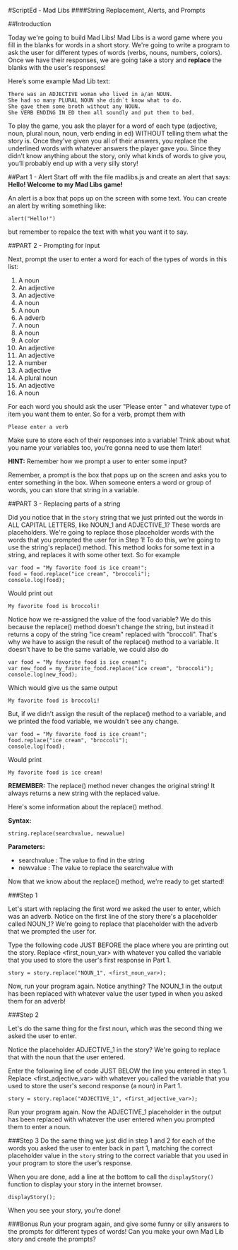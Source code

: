#ScriptEd - Mad Libs
####String Replacement, Alerts, and Prompts

##Introduction

Today we're going to build Mad Libs!  Mad Libs is a word game where you fill in the blanks for words in a short story.  We're going to write a program to ask the user for different types of words (verbs, nouns, numbers, colors).  Once we have their responses, we are going take a story and __replace__ the blanks with the user's responses!  

Here’s some example Mad Lib text:

```
There was an ADJECTIVE woman who lived in a/an NOUN.
She had so many PLURAL NOUN she didn`t know what to do.
She gave them some broth without any NOUN.
She VERB ENDING IN ED them all soundly and put them to bed.
```

To play the game, you ask the player for a word of each type (adjective, noun, plural noun, noun, verb ending in ed) WITHOUT telling them what the story is.  Once they’ve given you all of their answers, you replace the underlined words with whatever answers the player gave you.  Since they didn’t know anything about the story, only what kinds of words to give you, you’ll probably end up with a very silly story! 
 

##Part 1 - Alert
Start off with the file madlibs.js and create an alert that says: **Hello! Welcome to my Mad Libs game!**

An alert is a box that pops up on the screen with some text. You can create an alert by writing something like:

```
alert("Hello!")
```
but remember to repalce the text with what you want it to say.


##PART 2 - Prompting for input

Next, prompt the user to enter a word for each of the types of words in this list:

1.	A noun
2.	An adjective
3.	An adjective
4.	A noun
5.	A noun
6.	A adverb
7.	A noun
8.	A noun
9.	A color
10.	An adjective
11.	An adjective
12.	A number
13.	A adjective
14.	A plural noun
15. An adjective
16. A noun



For each word you should ask the user "Please enter " and whatever type of item you want them to enter.  So for a verb, prompt them with 

```
Please enter a verb
```

Make sure to store each of their responses into a variable! Think about what you name your variables too, you're gonna need to use them later!

__HINT:__ Remember how we prompt a user to enter some input?

Remember, a prompt is the box that pops up on the screen and asks you to enter something in the box. When someone enters a word or group of words, you can store that string in a variable.

##PART 3 - Replacing parts of a string 

Did you notice that in the `story` string that we just printed out the words in ALL CAPITAL LETTERS, like NOUN_1 and ADJECTIVE_1?  These words are placeholders.  We're going to replace those placeholder words with the words that you prompted the user for in Step 1!  To do this, we're going to use the string's replace() method.  This method looks for some text in a string, and replaces it with some other text.  So for example

```
var food = "My favorite food is ice cream!";
food = food.replace("ice cream", "broccoli");
console.log(food);
```
Would print out

```
My favorite food is broccoli!
```

Notice how we re-assigned the value of the food variable?  We do this because the replace() method doesn't change the string, but instead it returns a copy of the string "ice cream" replaced with "broccoli".  That's why we have to assign the result of the replace() method to a variable.  It doesn't have to be the same variable, we could also do

```
var food = "My favorite food is ice cream!";
var new_food = my_favorite_food.replace("ice cream", "broccoli");
console.log(new_food);
```

Which would give us the same output

```
My favorite food is broccoli!
```

But, if we didn't assign the result of the replace() method to a variable, and we printed the food variable, we wouldn't see any change.

```
var food = "My favorite food is ice cream!";
food.replace("ice cream", "broccoli");
console.log(food);
```
Would print 

```
My favorite food is ice cream!
```


__REMEMBER:__ The replace() method never changes the original string!  It always returns a new string with the replaced value.

Here's some information about the replace() method.  

__Syntax:__ 

```
string.replace(searchvalue, newvalue)
```

__Parameters:__

* searchvalue : The value to find in the string
* newvalue    : The value to replace the searchvalue with


Now that we know about the replace() method, we're ready to get started!

###Step 1

Let's start with replacing the first word we asked the user to enter, which was an adverb.  Notice on the first line of the story there's a placeholder called NOUN_1?  We're going to replace that placeholder with the adverb that we prompted the user for. 

Type the following code JUST BEFORE the place where you are printing out the story.  Replace <first_noun_var> with whatever you called the variable that you used to store the user's first response in Part 1.

```
story = story.replace("NOUN_1", <first_noun_var>);
```

Now, run your program again.  Notice anything?  The NOUN_1 in the output has been replaced with whatever value the user typed in when you asked them for an adverb!

###Step 2

Let's do the same thing for the first noun, which was the second thing we asked the user to enter.   

Notice the placeholder ADJECTIVE_1 in the story?  We're going to replace that with the noun that the user entered.  

Enter the following line of code JUST BELOW the line you entered in step 1.  Replace <first_adjective_var> with whatever you called the variable that you used to store the user's second response (a noun) in Part 1.

```
story = story.replace("ADJECTIVE_1", <first_adjective_var>);
```

Run your program again.  Now the ADJECTIVE_1 placeholder in the output has been replaced with whatever the user entered when you prompted them to enter a noun.

###Step 3
Do the same thing we just did in step 1 and 2 for each of the words you asked the user to enter back in part 1,  matching the correct placeholder value in the `story` string to the correct variable that you used in your program to store the user’s response.

When you are done, add a line at the bottom to call the `displayStory()` function to display your story in the internet browser.

```
displayStory();
```

When you see your story, you’re done!

###Bonus
Run your program again, and give some funny or silly answers to the prompts for different types of words! Can you make your own Mad Lib story and create the prompts?
